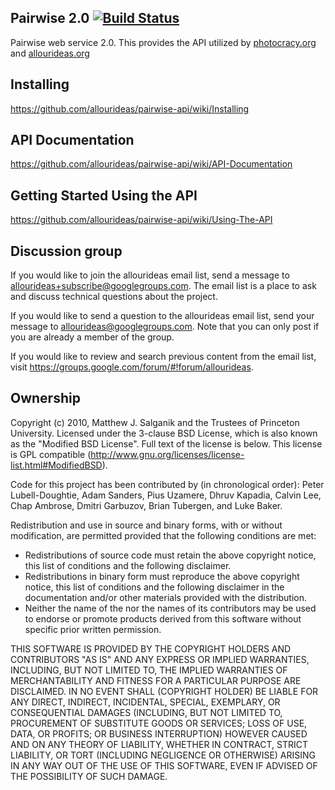 Pairwise 2.0 [![Build Status](https://secure.travis-ci.org/allourideas/pairwise-api.png?branch=master)](http://travis-ci.org/allourideas/pairwise-api)
-------------------

Pairwise web service 2.0.  This provides the API utilized by [photocracy.org](http://www.photocracy.org/) and [allourideas.org](http://www.allourideas.org/)

Installing
-------------------
<https://github.com/allourideas/pairwise-api/wiki/Installing>

API Documentation
-------------------
<https://github.com/allourideas/pairwise-api/wiki/API-Documentation>

Getting Started Using the API
-------------------

<https://github.com/allourideas/pairwise-api/wiki/Using-The-API>

Discussion group
-------------------

If you would like to join the allourideas email list, send a message to allourideas+subscribe@googlegroups.com.
The email list is a place to ask and discuss technical questions about the project.

If you would like to send a question to the allourideas email list, send your message to allourideas@googlegroups.com.
Note that you can only post if you are already a member of the group.

If you would like to review and search previous content from the email list, visit https://groups.google.com/forum/#!forum/allourideas.

Ownership
-------------------

Copyright (c) 2010, Matthew J. Salganik and the Trustees of Princeton University. Licensed under the 3-clause BSD License, which is also known as the "Modified BSD License".  Full text of the license is below.  This license is GPL compatible (http://www.gnu.org/licenses/license-list.html#ModifiedBSD).

Code for this project has been contributed by (in chronological order): Peter Lubell-Doughtie, Adam Sanders, Pius Uzamere, Dhruv Kapadia, Calvin Lee, Chap Ambrose, Dmitri Garbuzov, Brian Tubergen, and Luke Baker.

Redistribution and use in source and binary forms, with or without modification, are permitted provided that the following conditions are met:

* Redistributions of source code must retain the above copyright notice, this list of conditions and the following disclaimer.
* Redistributions in binary form must reproduce the above copyright notice, this list of conditions and the following disclaimer in the documentation and/or other materials provided with the distribution.
* Neither the name of the <organization> nor the names of its contributors may be used to endorse or promote products derived from this software without specific prior written permission.

THIS SOFTWARE IS PROVIDED BY THE COPYRIGHT HOLDERS AND CONTRIBUTORS "AS IS" AND ANY EXPRESS OR IMPLIED WARRANTIES, INCLUDING, BUT NOT LIMITED TO, THE IMPLIED WARRANTIES OF MERCHANTABILITY AND FITNESS FOR A PARTICULAR PURPOSE ARE DISCLAIMED. IN NO EVENT SHALL (COPYRIGHT HOLDER) BE LIABLE FOR ANY DIRECT, INDIRECT, INCIDENTAL, SPECIAL, EXEMPLARY, OR CONSEQUENTIAL DAMAGES (INCLUDING, BUT NOT LIMITED TO, PROCUREMENT OF SUBSTITUTE GOODS OR SERVICES; LOSS OF USE, DATA, OR PROFITS; OR BUSINESS INTERRUPTION) HOWEVER CAUSED AND ON ANY THEORY OF LIABILITY, WHETHER IN CONTRACT, STRICT LIABILITY, OR TORT (INCLUDING NEGLIGENCE OR OTHERWISE) ARISING IN ANY WAY OUT OF THE USE OF THIS SOFTWARE, EVEN IF ADVISED OF THE POSSIBILITY OF SUCH DAMAGE.
